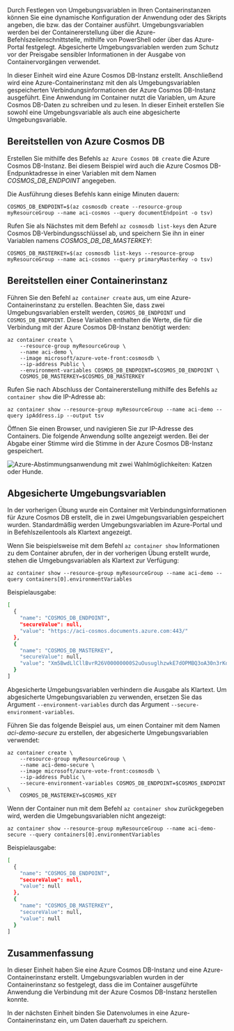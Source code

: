 Durch Festlegen von Umgebungsvariablen in Ihren Containerinstanzen können Sie eine dynamische Konfiguration der Anwendung oder des Skripts angeben, die bzw. das der Container ausführt. Umgebungsvariablen werden bei der Containererstellung über die Azure-Befehlszeilenschnittstelle, mithilfe von PowerShell oder über das Azure-Portal festgelegt. Abgesicherte Umgebungsvariablen werden zum Schutz vor der Preisgabe sensibler Informationen in der Ausgabe von Containervorgängen verwendet.

In dieser Einheit wird eine Azure Cosmos DB-Instanz erstellt. Anschließend wird eine Azure-Containerinstanz mit den als Umgebungsvariablen gespeicherten Verbindungsinformationen der Azure Cosmos DB-Instanz ausgeführt. Eine Anwendung im Container nutzt die Variablen, um Azure Cosmos DB-Daten zu schreiben und zu lesen. In dieser Einheit erstellen Sie sowohl eine Umgebungsvariable als auch eine abgesicherte Umgebungsvariable.

## <a name="deploy-azure-cosmos-db"></a>Bereitstellen von Azure Cosmos DB

Erstellen Sie mithilfe des Befehls `az Azure Cosmos DB create` die Azure Cosmos DB-Instanz. Bei diesem Beispiel wird auch die Azure Cosmos DB-Endpunktadresse in einer Variablen mit dem Namen *COSMOS_DB_ENDPOINT* angegeben.

Die Ausführung dieses Befehls kann einige Minuten dauern:

```azurecli
COSMOS_DB_ENDPOINT=$(az cosmosdb create --resource-group myResourceGroup --name aci-cosmos --query documentEndpoint -o tsv)
```

Rufen Sie als Nächstes mit dem Befehl `az cosmosdb list-keys` den Azure Cosmos DB-Verbindungsschlüssel ab, und speichern Sie ihn in einer Variablen namens *COSMOS_DB_DB_MASTERKEY*:

```azurecli
COSMOS_DB_MASTERKEY=$(az cosmosdb list-keys --resource-group myResourceGroup --name aci-cosmos --query primaryMasterKey -o tsv)
```

## <a name="deploy-a-container-instance"></a>Bereitstellen einer Containerinstanz

Führen Sie den Befehl `az container create` aus, um eine Azure-Containerinstanz zu erstellen. Beachten Sie, dass zwei Umgebungsvariablen erstellt werden, `COSMOS_DB_ENDPOINT` und `COSMOS_DB_ENDPOINT`. Diese Variablen enthalten die Werte, die für die Verbindung mit der Azure Cosmos DB-Instanz benötigt werden:

```azurecli
az container create \
    --resource-group myResourceGroup \
    --name aci-demo \
    --image microsoft/azure-vote-front:cosmosdb \
    --ip-address Public \
    --environment-variables COSMOS_DB_ENDPOINT=$COSMOS_DB_ENDPOINT \
    COSMOS_DB_MASTERKEY=$COSMOS_DB_MASTERKEY
```

Rufen Sie nach Abschluss der Containererstellung mithilfe des Befehls `az container show` die IP-Adresse ab:

```azurecli
az container show --resource-group myResourceGroup --name aci-demo --query ipAddress.ip --output tsv
```

Öffnen Sie einen Browser, und navigieren Sie zur IP-Adresse des Containers. Die folgende Anwendung sollte angezeigt werden. Bei der Abgabe einer Stimme wird die Stimme in der Azure Cosmos DB-Instanz gespeichert.

![Azure-Abstimmungsanwendung mit zwei Wahlmöglichkeiten: Katzen oder Hunde.](../media-draft/azure-vote.png)

## <a name="secured-environment-variables"></a>Abgesicherte Umgebungsvariablen

In der vorherigen Übung wurde ein Container mit Verbindungsinformationen für Azure Cosmos DB erstellt, die in zwei Umgebungsvariablen gespeichert wurden. Standardmäßig werden Umgebungsvariablen im Azure-Portal und in Befehlszeilentools als Klartext angezeigt.

Wenn Sie beispielsweise mit dem Befehl `az container show` Informationen zu dem Container abrufen, der in der vorherigen Übung erstellt wurde, stehen die Umgebungsvariablen als Klartext zur Verfügung:

```azurecli
az container show --resource-group myResourceGroup --name aci-demo --query containers[0].environmentVariables
```

Beispielausgabe:

```bash
[
  {
    "name": "COSMOS_DB_ENDPOINT",
    "secureValue": null,
    "value": "https://aci-cosmos.documents.azure.com:443/"
  },
  {
    "name": "COSMOS_DB_MASTERKEY",
    "secureValue": null,
    "value": "Xm5BwdLlCllBvrR26V00000000S2uOusuglhzwkE7dOPMBQ3oA30n3rKd8PKA13700000000095ynys863Ghgw=="
  }
]
```

Abgesicherte Umgebungsvariablen verhindern die Ausgabe als Klartext. Um abgesicherte Umgebungsvariablen zu verwenden, ersetzen Sie das Argument `--environment-variables` durch das Argument `--secure-environment-variables`.

Führen Sie das folgende Beispiel aus, um einen Container mit dem Namen *aci-demo-secure* zu erstellen, der abgesicherte Umgebungsvariablen verwendet:

```azurecli
az container create \
    --resource-group myResourceGroup \
    --name aci-demo-secure \
    --image microsoft/azure-vote-front:cosmosdb \
    --ip-address Public \
    --secure-environment-variables COSMOS_DB_ENDPOINT=$COSMOS_ENDPOINT \
    COSMOS_DB_MASTERKEY=$COSMOS_KEY
```

Wenn der Container nun mit dem Befehl `az container show` zurückgegeben wird, werden die Umgebungsvariablen nicht angezeigt:

```azurecli
az container show --resource-group myResourceGroup --name aci-demo-secure --query containers[0].environmentVariables
```

Beispielausgabe:

```bash
[
  {
    "name": "COSMOS_DB_ENDPOINT",
    "secureValue": null,
    "value": null
  },
  {
    "name": "COSMOS_DB_MASTERKEY",
    "secureValue": null,
    "value": null
  }
]
```

## <a name="summary"></a>Zusammenfassung

In dieser Einheit haben Sie eine Azure Cosmos DB-Instanz und eine Azure-Containerinstanz erstellt. Umgebungsvariablen wurden in der Containerinstanz so festgelegt, dass die im Container ausgeführte Anwendung die Verbindung mit der Azure Cosmos DB-Instanz herstellen konnte.

In der nächsten Einheit binden Sie Datenvolumes in eine Azure-Containerinstanz ein, um Daten dauerhaft zu speichern.
